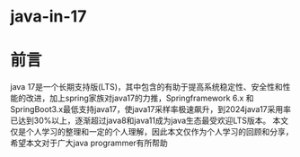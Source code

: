 # java-in-17
# 前言
java 17是一个长期支持版(LTS)，其中包含的有助于提高系统稳定性、安全性和性能的改进，加上spring家族对java17的力推，Springframework 6.x 和 SpringBoot3.x最低支持java17，使java17采样率极速飙升，到2024java17采用率已达到30%以上，逐渐超过java8和java11成为java生态最受欢迎LTS版本。
本文仅是个人学习的整理和一定的个人理解，因此本文仅作为个人学习的回顾和分享，希望本文对于广大java programmer有所帮助
# 

